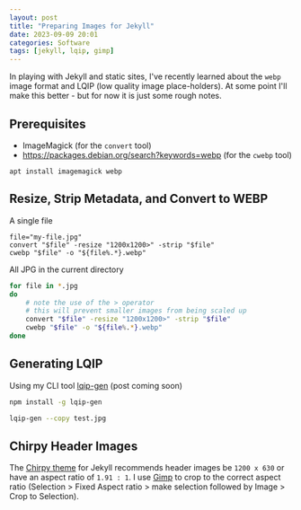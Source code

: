 ```yaml
---
layout: post
title: "Preparing Images for Jekyll"
date: 2023-09-09 20:01
categories: Software
tags: [jekyll, lqip, gimp]
---
```


In playing with Jekyll and static sites, I've recently learned about the `webp` image format and LQIP (low quality image place-holders). At some point I'll make this better - but for now it is just some rough notes.

## Prerequisites

* ImageMagick (for the `convert` tool)
* <https://packages.debian.org/search?keywords=webp> (for the `cwebp` tool)

```console
apt install imagemagick webp
```


## Resize, Strip Metadata, and Convert to WEBP

A single file

```console
file="my-file.jpg"
convert "$file" -resize "1200x1200>" -strip "$file"
cwebp "$file" -o "${file%.*}.webp"
```

All JPG in the current directory

```bash
for file in *.jpg
do
    # note the use of the > operator
    # this will prevent smaller images from being scaled up
    convert "$file" -resize "1200x1200>" -strip "$file"
    cwebp "$file" -o "${file%.*}.webp"
done
```


## Generating LQIP

Using my CLI tool [lqip-gen](https://www.npmjs.com/package/lqip-gen) (post coming soon)

```bash
npm install -g lqip-gen

lqip-gen --copy test.jpg
```


## Chirpy Header Images

The [Chirpy theme](https://github.com/cotes2020/jekyll-theme-chirpy) for Jekyll recommends header images be `1200 x 630` or have an aspect ratio of `1.91 : 1`. I use [Gimp](https://www.gimp.org/) to crop to the correct aspect ratio (Selection > Fixed Aspect ratio > make selection followed by Image > Crop to Selection).